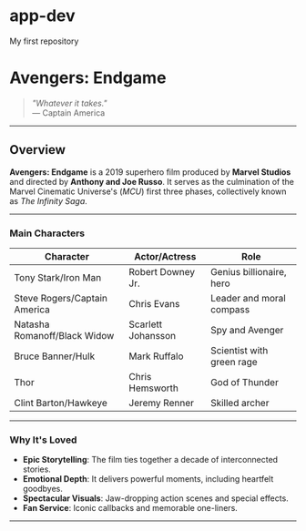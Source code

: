 # app-dev
My first repository
# **Avengers: Endgame**

> *"Whatever it takes."*  
> — Captain America

---

## **Overview**

**Avengers: Endgame** is a 2019 superhero film produced by **Marvel Studios** and directed by **Anthony and Joe Russo**. It serves as the culmination of the Marvel Cinematic Universe's (*MCU*) first three phases, collectively known as *The Infinity Saga*.  

---

### **Main Characters**  

| Character          | Actor/Actress         | Role                      |
|---------------------|-----------------------|---------------------------|
| Tony Stark/Iron Man | Robert Downey Jr.    | Genius billionaire, hero |
| Steve Rogers/Captain America | Chris Evans   | Leader and moral compass |
| Natasha Romanoff/Black Widow | Scarlett Johansson | Spy and Avenger         |
| Bruce Banner/Hulk   | Mark Ruffalo         | Scientist with green rage |
| Thor                | Chris Hemsworth      | God of Thunder            |
| Clint Barton/Hawkeye | Jeremy Renner       | Skilled archer            |

---

### **Why It's Loved**

- **Epic Storytelling**: The film ties together a decade of interconnected stories.  
- **Emotional Depth**: It delivers powerful moments, including heartfelt goodbyes.  
- **Spectacular Visuals**: Jaw-dropping action scenes and special effects.  
- **Fan Service**: Iconic callbacks and memorable one-liners.

---


